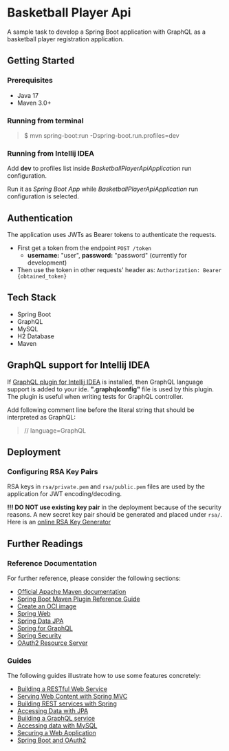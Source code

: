 # Basketball Player Api

A sample task to develop a Spring Boot application with GraphQL as a basketball player registration application.


## Getting Started

### Prerequisites

- Java 17
- Maven 3.0+

### Running from terminal

> $ mvn spring-boot:run -Dspring-boot.run.profiles=dev

### Running from Intellij IDEA

Add **dev** to profiles list inside *BasketballPlayerApiApplication* run configuration.

Run it as *Spring Boot App* while *BasketballPlayerApiApplication* run configuration is selected.


## Authentication

The application uses JWTs as Bearer tokens to authenticate the requests.

- First get a token from the endpoint `POST /token`
  - **username:** "user", **password:** "password" (currently for development)
- Then use the token in other requests' header as: `Authorization: Bearer {obtained_token}`


## Tech Stack

- Spring Boot
- GraphQL
- MySQL
- H2 Database
- Maven


## GraphQL support for Intellij IDEA

If [GraphQL plugin for Intellij IDEA](https://plugins.jetbrains.com/plugin/8097-graphql) is installed,
then GraphQL language support is added to your ide. **".graphqlconfig"** file is used by this plugin.
The plugin is useful when writing tests for GraphQL controller.

Add following comment line before the literal string that should be interpreted as GraphQL:
> // language=GraphQL


## Deployment

### Configuring RSA Key Pairs

RSA keys in `rsa/private.pem` and `rsa/public.pem` files are used by the application for JWT encoding/decoding.

**!!! DO NOT use existing key pair** in the deployment because of the security reasons.
A new secret key pair should be generated and placed under `rsa/`.
Here is an [online RSA Key Generator](https://www.csfieldguide.org.nz/en/interactives/rsa-key-generator/)


## Further Readings

### Reference Documentation
For further reference, please consider the following sections:

* [Official Apache Maven documentation](https://maven.apache.org/guides/index.html)
* [Spring Boot Maven Plugin Reference Guide](https://docs.spring.io/spring-boot/docs/3.0.4/maven-plugin/reference/html/)
* [Create an OCI image](https://docs.spring.io/spring-boot/docs/3.0.4/maven-plugin/reference/html/#build-image)
* [Spring Web](https://docs.spring.io/spring-boot/docs/3.0.4/reference/htmlsingle/#web)
* [Spring Data JPA](https://docs.spring.io/spring-boot/docs/3.0.4/reference/htmlsingle/#data.sql.jpa-and-spring-data)
* [Spring for GraphQL](https://docs.spring.io/spring-boot/docs/3.0.4/reference/html/web.html#web.graphql)
* [Spring Security](https://docs.spring.io/spring-boot/docs/3.0.4/reference/htmlsingle/#web.security)
* [OAuth2 Resource Server](https://docs.spring.io/spring-boot/docs/3.0.4/reference/htmlsingle/#web.security.oauth2.server)

### Guides
The following guides illustrate how to use some features concretely:

* [Building a RESTful Web Service](https://spring.io/guides/gs/rest-service/)
* [Serving Web Content with Spring MVC](https://spring.io/guides/gs/serving-web-content/)
* [Building REST services with Spring](https://spring.io/guides/tutorials/rest/)
* [Accessing Data with JPA](https://spring.io/guides/gs/accessing-data-jpa/)
* [Building a GraphQL service](https://spring.io/guides/gs/graphql-server/)
* [Accessing data with MySQL](https://spring.io/guides/gs/accessing-data-mysql/)
* [Securing a Web Application](https://spring.io/guides/gs/securing-web/)
* [Spring Boot and OAuth2](https://spring.io/guides/tutorials/spring-boot-oauth2/)
